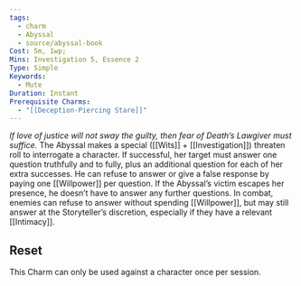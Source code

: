 ```yaml
---
tags:
  - charm
  - Abyssal
  - source/abyssal-book
Cost: 5m, 1wp; 
Mins: Investigation 5, Essence 2
Type: Simple
Keywords:
  - Mute
Duration: Instant
Prerequisite Charms:
  - "[[Deception-Piercing Stare]]"
---
```

*If love of justice will not sway the guilty, then fear of Death’s Lawgiver must suffice.*
The Abyssal makes a special ([[Wits]] + [[Investigation]]) threaten roll to interrogate a character. If successful, her target must answer one question truthfully and to fully, plus an additional question for each of her extra successes. He can refuse to answer or give a false response by paying one [[Willpower]] per question.
If the Abyssal’s victim escapes her presence, he doesn’t have to answer any further questions. In combat, enemies can refuse to answer without spending [[Willpower]], but may still answer at the Storyteller’s discretion, especially if they have a relevant [[Intimacy]].
## Reset 
This Charm can only be used against a character once per session.